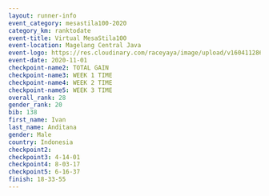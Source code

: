 ```yaml
--- 
layout: runner-info 
event_category: mesastila100-2020 
category_km: ranktodate 
event-title: Virtual MesaStila100  
event-location: Magelang Central Java 
event-logo: https://res.cloudinary.com/raceyaya/image/upload/v1604112863/3B3F7463-9336-4572-9F07-069DCA7D2527_ndaoxk.jpg 
event-date: 2020-11-01 
checkpoint-name2: TOTAL GAIN 
checkpoint-name3: WEEK 1 TIME 
checkpoint-name4: WEEK 2 TIME 
checkpoint-name5: WEEK 3 TIME 
overall_rank: 28
gender_rank: 20
bib: 138
first_name: Ivan 
last_name: Anditana 
gender: Male
country: Indonesia
checkpoint2: 
checkpoint3: 4-14-01
checkpoint4: 8-03-17
checkpoint5: 6-16-37
finish: 18-33-55
--- 
```

